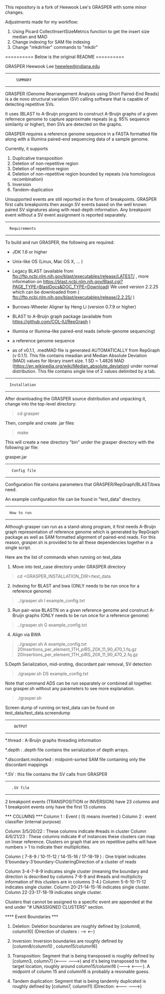 This repository is a fork of Heewook Lee's GRASPER with some minor changes.

Adjustments made for my workflow:

1. Using Picard CollectInsertSizeMetrics function to get the insert size median and MAD
2. Change indexing for SAM file indexing
3. Change "mkdirhier" commands to "mkdir"



========== Below is the original README ==========

GRASPER
Heewook Lee
heewlee@indiana.edu

--------------------------
         SUMMARY
--------------------------

GRASPER (Genome Rearrangement Analysis using Short Paired-End Reads) is a de novo structural variation (SV) calling software that is capable of detecting repetitive SVs. 

It uses (BLAST to A-Bruijn program) to construct A-Bruijn graphs of a given refernece genome to capture approximate repeats (e.g. 95% sequence similarity or higher), then SVs are detected on the graphs. 

GRASPER requires a reference genome sequence in a FASTA formatted file along with a Illumina paired-end sequencing data of a sample genome.

Currently, it supports 

1) Duplicative transposition
2) Deletion of non-repetitive region
3) Deletion of repetitive region
4) Deletion of non-repetitive region bounded by repeats (via homologous recombination)
5) Inversion
6) Tandem-duplication

Unsupported events are still reported in the form of breakpoints. GRASPER first calls breakpoints then assign SV events based on the well known paired SV signatures along with read-depth information. Any breakpoint event without a SV event assignment is reported separately.


--------------------------
      Requirements
--------------------------
To build and run GRASPER, the following are required:

- JDK 1.6 or higher

- Unix-like OS (Linux, Mac OS X, ... )

- Legacy BLAST (available from ftp://ftp.ncbi.nlm.nih.gov/blast/executables/release/LATEST/ , more information on https://blast.ncbi.nlm.nih.gov/Blast.cgi?PAGE_TYPE=BlastDocs&DOC_TYPE=Download) We used version 2.2.25 which can be downloaded from ( ftp://ftp.ncbi.nlm.nih.gov/blast/executables/release/2.2.25/ )

- Burrows-Wheeler Aligner by Heng Li (version 0.7.9 or higher)

- BLAST to A-Bruijn graph package (available from https://github.com/COL-IU/RepGraph )

- Illumina or Illumina-like paired-end reads (whole-genome sequencing)

- a reference genome sequence

- as of v0.1.1, .medMAD file is generated AUTOMATICALLY from RepGraph (v 0.1.1). This file contains meadian and Median Absolute Deviation (MAD) values for library insert size. 1 SD ~ 1.4826 MAD (https://en.wikipedia.org/wiki/Median_absolute_deviation) under normal distribution. This file contains single line of 2 values delimited by a tab.

-------------------------
      Installation
-------------------------

After downloading the GRASPER source distribution and unpacking it, change into the top-level directory:

> cd grasper


Then, compile and create .jar files

> make
 

This will create a new directory "bin" under the grasper directory with the following jar file:

grasper.jar


-------------------------
       Config file
-------------------------
Configuration file contains parameters that GRASPER/RepGraph/BLAST/bwa need.

An example configuration file can be found in "test_data" directory.


-------------------------
      How to run
-------------------------

Although grasper can run as a stand-along program, it first needs A-Bruijn graph representation of reference genome which is generated by RepGraph package as well as SAM formatted alignment of paired-end reads. For this reason, grasper.sh is provided to tie all these dependencies together in a single script. 

Here are the list of commands when running on test_data

1. Move into test_case directory under GRASPER directory
> cd <GRASPER_INSTALLATION_DIR>/test_data

2. Indexing for BLAST and bwa (ONLY needs to be run once for a reference genome)
> ../grasper.sh I example_config.txt

3. Run pair-wise BLASTN on a given reference genome and construct A-Bruijn graphs (ONLY needs to be run once for a reference genome)
> ../grasper.sh G example_config.txt

4. Align via BWA
> ../grasper.sh A example_config.txt 20Insertions_per_element_1TH_pIRS_20X_11_90_470_1.fq.gz 20Insertions_per_element_1TH_pIRS_20X_11_90_470_2.fq.gz

5.Depth Serialization, mid-sroting, discordant pair removal, SV detection
> ./grasper.sh DS example_config.txt

Note that command ADS can be run separately or combined all together. run grasper.sh without any parameters to see more explanation.
> ./grasper.sh

Screen dump of running on test_data can be found on test_data/test_data.screendump

------------------------
        OUTPUT
------------------------
*.thread : A-Bruijn graphs threading information

*.depth : .depth file contains the serialization of depth arrays. 

*.discordant.midsorted : midpoint-sorted SAM file containing only the discordant mappings

*.SV : this file contains the SV calls from GRASPER

-----------------------
       .SV file
-----------------------
2 breakpoint events (TRANSPOSITION or INVERSION) have 23 columns and 1 breakpoint events only have the first 13 columns

*** COLUMNS ***
Column 1 : Event  ( (I) means inverted )
Column 2 : event classifier (internal purpose)

Column 3/5/20/22 : These columns indicate #reads in cluster
Column 4/6/21/23 : These columns indicate # of instances these clusters can map on linear reference. Clusters on graph that are on repetitive paths will have numbers > 1 to indicate their multiplicities.

Column ( 7-8-9 / 10-11-12 / 14-15-16 / 17-18-19 ) : One triplet indicates 5'boundary-3'boundary-ClusteringDirection of a cluster of reads

Column 3-4-7-8-9 indicates single cluster (meaning the boundary and direction is described by columns 7-8-9 and #reads and multiplicity information of this clusters are in columns 3-4.)
Columm 5-6-10-11-12 indicates single cluster.
Column 20-21-14-15-16 indicates single cluster.
Column 22-23-17-18-19 indicates single cluster.

Clusters that cannot be assigned to a specific event are appended at the end under "#		UNASSIGNED CLUSTERS" section.


**** Event Boundaries ***
1) Deletion: Deletion boundaries are roughly defined by [column8, column10] (Direction of clusters : --> <--)

2) Inversion: Inversion boundaries are roughly defined by [column8/column10 , column15/column16] 

3) Transposition: Segment that is being transposed is roughly defined by [column3, column7] (<--- --->) and it's being transposed to the target location, roughly around column15/column16 (---> <---). A midpoint of column 15 and column16 is probably a resonable guess.

4) Tandem duplication: Segment that is being tandemly duplicated is roughly defined by [column7, column11] (Direction: <--- --->)
